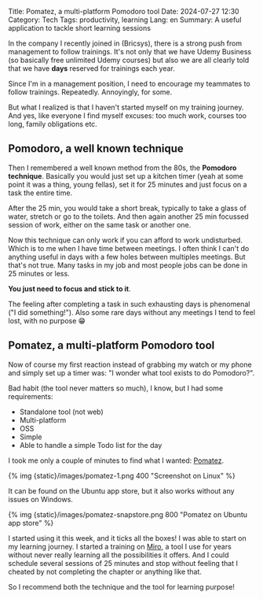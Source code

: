 Title: Pomatez, a multi-platform Pomodoro tool
Date: 2024-07-27 12:30
Category: Tech
Tags: productivity, learning
Lang: en
Summary: A useful application to tackle short learning sessions

In the company I recently joined in (Bricsys), there is a strong push from management to follow trainings. It's not only that we have Udemy Business (so basically free unlimited Udemy courses) but also we are all clearly told that we have **days** reserved for trainings each year.

Since I'm in a management position, I need to encourage my teammates to follow trainings. Repeatedly. Annoyingly, for some.

But what I realized is that I haven't started myself on my training journey. And yes, like everyone I find myself excuses: too much work, courses too long, family obligations etc.

## Pomodoro, a well known technique

Then I remembered a well known method from the 80s, the **Pomodoro technique**. Basically you would just set up a kitchen timer (yeah at some point it was a thing, young fellas), set it for 25 minutes and just focus on a task the entire time.

After the 25 min, you would take a short break, typically to take a glass of water, stretch or go to the toilets. And then again another 25 min focussed session of work, either on the same task or another one.

Now this technique can only work if you can afford to work undisturbed. Which is to me when I have time between meetings. I often think I can't do anything useful in days with a few holes between multiples meetings. But that's not true. Many tasks in my job and most people jobs can be done in 25 minutes or less.

**You just need to focus and stick to it**.

The feeling after completing a task in such exhausting days is phenomenal ("I did something!").
Also some rare days without any meetings I tend to feel lost, with no purpose 😁

## Pomatez, a multi-platform Pomodoro tool

Now of course my first reaction instead of grabbing my watch or my phone and simply set up a timer was: "I wonder what tool exists to do Pomodoro?".

Bad habit (the tool never matters so much), I know, but I had some requirements:

- Standalone tool (not web)
- Multi-platform
- OSS
- Simple
- Able to handle a simple Todo list for the day

I took me only a couple of minutes to find what I wanted: [Pomatez](https://zidoro.github.io/pomatez/).

{% img {static}/images/pomatez-1.png 400 "Screenshot on Linux" %}

It can be found on the Ubuntu app store, but it also works without any issues on Windows.

{% img {static}/images/pomatez-snapstore.png 800 "Pomatez on Ubuntu app store" %}

I started using it this week, and it ticks all the boxes! I was able to start on my learning journey. I started a training on [Miro](http://miro.com), a tool I use for years without never really learning all the possibilities it offers. And I could schedule several sessions of 25 minutes and stop without feeling that I cheated by not completing the chapter or anything like that.

So I recommend both the technique and the tool for learning purpose!
